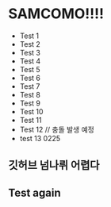 # SAMCOMO!!!!

- Test 1
- Test 2
- Test 3
- Test 4
- Test 5
- Test 6
- Test 7
- Test 8
- Test 9
- Test 10
- Test 11
- Test 12 // 충돌 발생 예정
- test 13 0225

## 깃허브 넘나뤼 어렵다

## Test again

